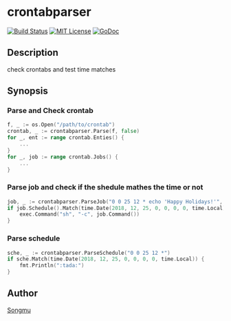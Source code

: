 crontabparser
=======

[![Build Status](https://travis-ci.org/Songmu/crontabparser.png?branch=master)][travis]
[![MIT License](http://img.shields.io/badge/license-MIT-blue.svg?style=flat-square)][license]
[![GoDoc](https://godoc.org/github.com/Songmu/crontabparser?status.svg)][godoc]

[travis]: https://travis-ci.org/Songmu/crontabparser
[license]: https://github.com/Songmu/crontabparser/blob/master/LICENSE
[godoc]: https://godoc.org/github.com/Songmu/crontabparser

## Description

check crontabs and test time matches

## Synopsis

### Parse and Check crontab

```go
f, _ := os.Open("/path/to/crontab")
crontab, _ := crontabparser.Parse(f, false)
for _, ent := range crontab.Enties() {
    ...
}
for _, job := range crontab.Jobs() {
    ...
}
```

### Parse job and check if the shedule mathes the time or not

```go
job, _ := crontabparser.ParseJob("0 0 25 12 * echo 'Happy Holidays!'", false, nil)
if job.Schedule().Match(time.Date(2018, 12, 25, 0, 0, 0, 0, time.Local)) {
    exec.Command("sh", "-c", job.Command())
}
```

### Parse schedule

```go
sche, _ := crontabparser.ParseSchedule("0 0 25 12 *")
if sche.Match(time.Date(2018, 12, 25, 0, 0, 0, 0, time.Local)) {
    fmt.Println(":tada:")
}
```

## Author

[Songmu](https://github.com/Songmu)
